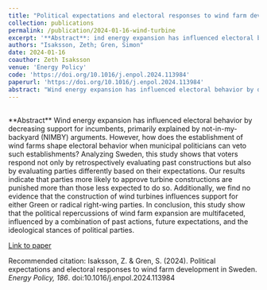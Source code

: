```yaml
---
title: "Political expectations and electoral responses to wind farm development in Sweden"
collection: publications
permalink: /publication/2024-01-16-wind-turbine
excerpt: '**Abstract**: ind energy expansion has influenced electoral behavior by decreasing support for incumbents, primarily explained by not-in-my-backyard (NIMBY) arguments. However, how does the establishment of wind farms shape electoral behavior...'
authors: "Isaksson, Zeth; Gren, Simon"
date: 2024-01-16
coauthor: Zeth Isaksson
venue: 'Energy Policy'
code: 'https://doi.org/10.1016/j.enpol.2024.113984'
paperurl: 'https://doi.org/10.1016/j.enpol.2024.113984'
abstract: "Wind energy expansion has influenced electoral behavior by decreasing support for incumbents, primarily explained by not-in-my-backyard (NIMBY) arguments. However, how does the establishment of wind farms shape electoral behavior when municipal politicians can veto such establishments? Analyzing Sweden, this study shows that voters respond not only by retrospectively evaluating past constructions but also by evaluating parties differently based on their expectations. Our results indicate that parties more likely to approve turbine constructions are punished more than those less expected to do so. Additionally, we find no evidence that the construction of wind turbines influences support for either Green or radical right-wing parties. In conclusion, this study show that the political repercussions of wind farm expansion are multifaceted, influenced by a combination of past actions, future expectations, and the ideological stances of political parties."
---
```


<br/>
**Abstract** Wind energy expansion has influenced electoral behavior by decreasing support for incumbents, primarily explained by not-in-my-backyard (NIMBY) arguments. However, how does the establishment of wind farms shape electoral behavior when municipal politicians can veto such establishments? Analyzing Sweden, this study shows that voters respond not only by retrospectively evaluating past constructions but also by evaluating parties differently based on their expectations. Our results indicate that parties more likely to approve turbine constructions are punished more than those less expected to do so. Additionally, we find no evidence that the construction of wind turbines influences support for either Green or radical right-wing parties. In conclusion, this study show that the political repercussions of wind farm expansion are multifaceted, influenced by a combination of past actions, future expectations, and the ideological stances of political parties.


[Link to paper](https://doi.org/10.1016/j.enpol.2024.113984)

Recommended citation: Isaksson, Z. & Gren, S. (2024). Political expectations and electoral responses to wind farm development in Sweden. <i>Energy Policy, 186</i>. doi:10.1016/j.enpol.2024.113984